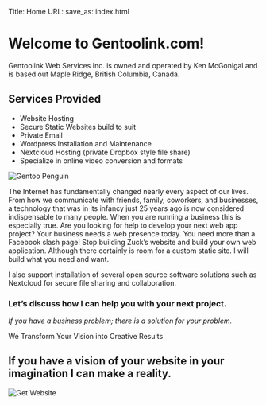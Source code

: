 Title: Home
URL:
save_as: index.html

# Welcome to Gentoolink.com!

Gentoolink Web Services Inc. is owned and operated by Ken McGonigal and is 
based out Maple Ridge, British Columbia, Canada.

## Services Provided

- Website Hosting
- Secure Static Websites build to suit
- Private Email
- Wordpress Installation and Maintenance
- Nextcloud Hosting (private Dropbox style file share)
- Specialize in online video conversion and formats

![Gentoo Penguin](/images/Gentoo.jpg)


The Internet has fundamentally changed nearly every aspect of our lives.
 From how we communicate with friends, family, coworkers, and businesses, a technology that was in its infancy just 25 years ago is now considered indispensable to many people.
 When you are running a business this is especially true.
Are you looking for help to develop your next web app project?
Your business needs a web presence today. You need more than a Facebook slash page!
Stop building Zuck’s website and build your own web application.
Although there certainly is room for a custom static site. I will build what you need and want.


I also support installation of several open source software solutions such as Nextcloud for secure file sharing and collaboration.
### Let’s discuss how I can help you with your next project.

*If you have a business problem; there is a solution for your problem.* 

We Transform Your Vision into Creative Results

## If you have a vision of your website in your imagination I can make a reality.


![Get Website](/images/computer_upgrade_cropped_for_banner.png)
